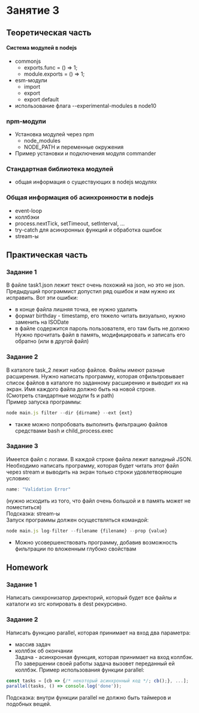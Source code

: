 # Занятие 3

## Теоретическая часть

#### Система модулей в nodejs
 - commonjs  
   - exports.func = () => 1;  
   - module.exports = () => 1;  
 - esm-модули  
   - import  
   - export  
   - export default  
 - использование флага --experimental-modules в node10  

### npm-модули
 - Установка модулей через npm  
   - node_modules  
   - NODE_PATH и переменные окружения  
 - Пример установки и подключения модуля commander  

### Стандартная библиотека модулей
 - общая информация о существующих в nodejs модулях  

### Общая информация об асинхронности в nodejs
 - event-loop  
 - коллбэки  
 - process.nextTick, setTimeout, setInterval, ...  
 - try-catch для асинхронных функций и обработка ошибок  
 - stream-ы  


## Практическая часть

### Задание 1
В файле task1.json лежит текст очень похожий на json, но это не json.
Предыдущий программист допустил ряд ошибок и нам нужно их исправить.
Вот эти ошибки:
 - в конце файла лишняя точка, ее нужно удалить  
 - формат birthday - timestamp, его тяжело читать визуально, нужно заменить на ISODate  
 - в файле содержится пароль пользователя, его там быть не должно  
Нужно прочитать файл в память, модифицировать и записать его обратно (или в другой файл)  

### Задание 2
В каталоге task_2 лежит набор файлов. Файлы имеют разные расширения.
Нужно написать программу, которая отфильтровывает список файлов 
в каталоге по заданному расширению и выводит их на экран.
Имя каждого файла должно быть на новой строке.  
(Смотреть стандартные модули fs и path)  
Пример запуска программы:  
```js
node main.js filter --dir {dirname} --ext {ext}
```
* также можно попробовать выполнить фильтрацию файлов средствами bash и child_process.exec

### Задание 3
Имеется файл с логами. В каждой строке файла лежит валидный JSON.
Необходимо написать программу, которая будет
читать этот файл через stream
и выводить на экран только строки удовлетворяющие условию:  
```js
name: "Validation Error"
```
(нужно исходить из того, что файл очень большой и в память может не поместиться)  
Подсказка: stream-ы  
Запуск программы должен осуществляться командой:  
```js
node main.js log-filter --filename {filename} --prop {value}
```
* Можно усовершенствовать программу, добавив возможность фильтрации
по вложенным глубоко свойствам

## Homework

### Задание 1
Написать синхронизатор директорий, который будет все файлы и
каталоги из src копировать в dest рекурсивно.  

### Задание 2
Написать функцию parallel, которая принимает на вход два параметра:
 - массив задач  
 - коллбэк об окончании  
Задача - асинхронная функция, которая принимает на вход коллбэк.
По завершении своей работы задача вызовет переданный ей коллбэк.
Пример использования функции parallel:
```js
const tasks = [cb => {/* некоторый асинхронный код */; cb();}, ...];
parallel(tasks, () => console.log('done'));
```
Подсказка: внутри функции parallel не должно быть таймеров и подобных вещей.